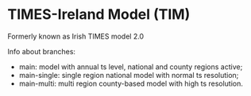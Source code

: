 # TIMES-Ireland Model (TIM)
Formerly known as Irish TIMES model 2.0

Info about branches:
- main: model with annual ts level, national and county regions active;
- main-single: single region national model with normal ts resolution;
- main-multi: multi region county-based model with high ts resolution.
